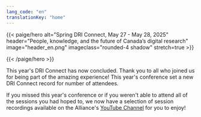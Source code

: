 ```yaml
---
lang_code: "en"
translationKey: "home"
---
```


{{< paige/hero
    alt="Spring DRI Connect, May 27 - May 28, 2025"
    header="People, knowledge, and the future of Canada’s digital research"
    image="header_en.png"
    imageclass="rounded-4 shadow"
    stretch=true >}}

{{< /paige/hero >}}

This year's DRI Connect has now concluded. Thank you to all who joined us for
being part of the amazing experience! This year's conference set a new
DRI Connect record for number of attendees.

If you missed this year's conference or if you weren't able to attend all of the
sessions you had hoped to, we now have a selection of session recordings
available on the Alliance's [YouTube Channel](https://youtube.com/playlist?list=PL2jE_DQZemnXBYSEzzxxm86dbgVCXalPi)
for you to enjoy!
